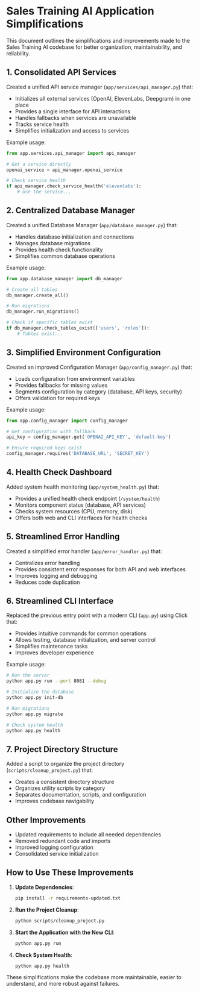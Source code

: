 # Sales Training AI Application Simplifications

This document outlines the simplifications and improvements made to the Sales Training AI codebase for better organization, maintainability, and reliability.

## 1. Consolidated API Services

Created a unified API service manager (`app/services/api_manager.py`) that:
- Initializes all external services (OpenAI, ElevenLabs, Deepgram) in one place
- Provides a single interface for API interactions
- Handles fallbacks when services are unavailable
- Tracks service health
- Simplifies initialization and access to services

Example usage:
```python
from app.services.api_manager import api_manager

# Get a service directly
openai_service = api_manager.openai_service

# Check service health
if api_manager.check_service_health('elevenlabs'):
    # Use the service...
```

## 2. Centralized Database Manager

Created a unified Database Manager (`app/database_manager.py`) that:
- Handles database initialization and connections
- Manages database migrations
- Provides health check functionality
- Simplifies common database operations

Example usage:
```python
from app.database_manager import db_manager

# Create all tables
db_manager.create_all()

# Run migrations
db_manager.run_migrations()

# Check if specific tables exist
if db_manager.check_tables_exist(['users', 'roles']):
    # Tables exist...
```

## 3. Simplified Environment Configuration

Created an improved Configuration Manager (`app/config_manager.py`) that:
- Loads configuration from environment variables
- Provides fallbacks for missing values
- Segments configuration by category (database, API keys, security)
- Offers validation for required keys

Example usage:
```python
from app.config_manager import config_manager

# Get configuration with fallback
api_key = config_manager.get('OPENAI_API_KEY', 'default-key')

# Ensure required keys exist
config_manager.requires('DATABASE_URL', 'SECRET_KEY')
```

## 4. Health Check Dashboard

Added system health monitoring (`app/system_health.py`) that:
- Provides a unified health check endpoint (`/system/health`)
- Monitors component status (database, API services)
- Checks system resources (CPU, memory, disk)
- Offers both web and CLI interfaces for health checks

## 5. Streamlined Error Handling

Created a simplified error handler (`app/error_handler.py`) that:
- Centralizes error handling
- Provides consistent error responses for both API and web interfaces
- Improves logging and debugging
- Reduces code duplication

## 6. Streamlined CLI Interface

Replaced the previous entry point with a modern CLI (`app.py`) using Click that:
- Provides intuitive commands for common operations
- Allows testing, database initialization, and server control
- Simplifies maintenance tasks
- Improves developer experience

Example usage:
```bash
# Run the server
python app.py run --port 8081 --debug

# Initialize the database
python app.py init-db

# Run migrations
python app.py migrate

# Check system health
python app.py health
```

## 7. Project Directory Structure

Added a script to organize the project directory (`scripts/cleanup_project.py`) that:
- Creates a consistent directory structure
- Organizes utility scripts by category
- Separates documentation, scripts, and configuration
- Improves codebase navigability

## Other Improvements

- Updated requirements to include all needed dependencies
- Removed redundant code and imports
- Improved logging configuration
- Consolidated service initialization

## How to Use These Improvements

1. **Update Dependencies**:
   ```bash
   pip install -r requirements-updated.txt
   ```

2. **Run the Project Cleanup**:
   ```bash
   python scripts/cleanup_project.py
   ```

3. **Start the Application with the New CLI**:
   ```bash
   python app.py run
   ```

4. **Check System Health**:
   ```bash
   python app.py health
   ```

These simplifications make the codebase more maintainable, easier to understand, and more robust against failures. 